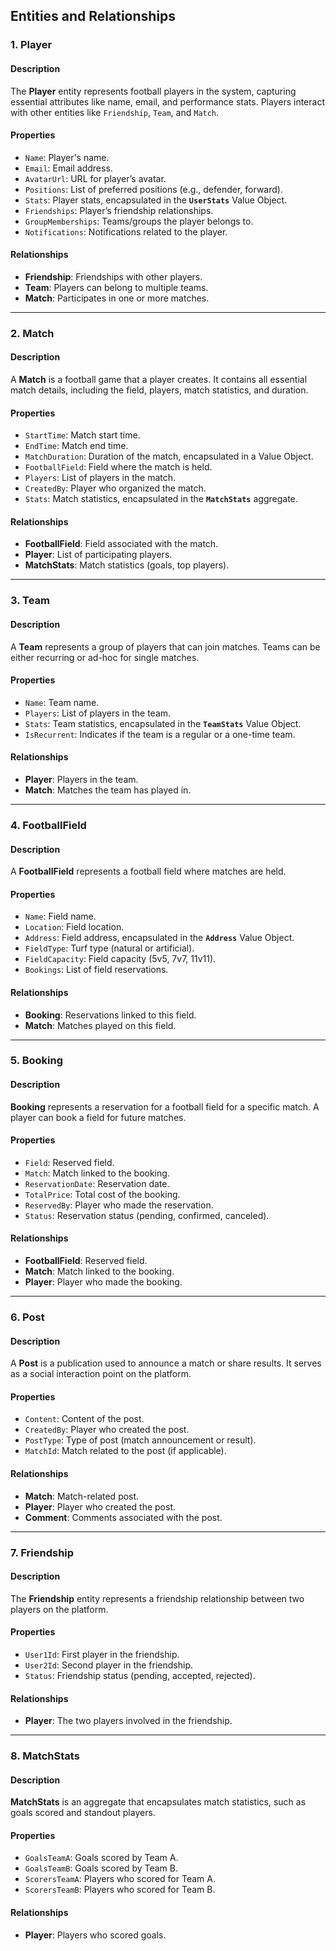﻿## **Entities and Relationships**

### **1. Player**

#### **Description**
The **Player** entity represents football players in the system, capturing essential attributes like name, email, and performance stats. Players interact with other entities like `Friendship`, `Team`, and `Match`.

#### **Properties**
- `Name`: Player's name.
- `Email`: Email address.
- `AvatarUrl`: URL for player’s avatar.
- `Positions`: List of preferred positions (e.g., defender, forward).
- `Stats`: Player stats, encapsulated in the **`UserStats`** Value Object.
- `Friendships`: Player’s friendship relationships.
- `GroupMemberships`: Teams/groups the player belongs to.
- `Notifications`: Notifications related to the player.

#### **Relationships**
- **Friendship**: Friendships with other players.
- **Team**: Players can belong to multiple teams.
- **Match**: Participates in one or more matches.

---

### **2. Match**

#### **Description**
A **Match** is a football game that a player creates. It contains all essential match details, including the field, players, match statistics, and duration.

#### **Properties**
- `StartTime`: Match start time.
- `EndTime`: Match end time.
- `MatchDuration`: Duration of the match, encapsulated in a Value Object.
- `FootballField`: Field where the match is held.
- `Players`: List of players in the match.
- `CreatedBy`: Player who organized the match.
- `Stats`: Match statistics, encapsulated in the **`MatchStats`** aggregate.

#### **Relationships**
- **FootballField**: Field associated with the match.
- **Player**: List of participating players.
- **MatchStats**: Match statistics (goals, top players).

---

### **3. Team**

#### **Description**
A **Team** represents a group of players that can join matches. Teams can be either recurring or ad-hoc for single matches.

#### **Properties**
- `Name`: Team name.
- `Players`: List of players in the team.
- `Stats`: Team statistics, encapsulated in the **`TeamStats`** Value Object.
- `IsRecurrent`: Indicates if the team is a regular or a one-time team.

#### **Relationships**
- **Player**: Players in the team.
- **Match**: Matches the team has played in.

---

### **4. FootballField**

#### **Description**
A **FootballField** represents a football field where matches are held.

#### **Properties**
- `Name`: Field name.
- `Location`: Field location.
- `Address`: Field address, encapsulated in the **`Address`** Value Object.
- `FieldType`: Turf type (natural or artificial).
- `FieldCapacity`: Field capacity (5v5, 7v7, 11v11).
- `Bookings`: List of field reservations.

#### **Relationships**
- **Booking**: Reservations linked to this field.
- **Match**: Matches played on this field.

---

### **5. Booking**

#### **Description**
**Booking** represents a reservation for a football field for a specific match. A player can book a field for future matches.

#### **Properties**
- `Field`: Reserved field.
- `Match`: Match linked to the booking.
- `ReservationDate`: Reservation date.
- `TotalPrice`: Total cost of the booking.
- `ReservedBy`: Player who made the reservation.
- `Status`: Reservation status (pending, confirmed, canceled).

#### **Relationships**
- **FootballField**: Reserved field.
- **Match**: Match linked to the booking.
- **Player**: Player who made the booking.

---

### **6. Post**

#### **Description**
A **Post** is a publication used to announce a match or share results. It serves as a social interaction point on the platform.

#### **Properties**
- `Content`: Content of the post.
- `CreatedBy`: Player who created the post.
- `PostType`: Type of post (match announcement or result).
- `MatchId`: Match related to the post (if applicable).

#### **Relationships**
- **Match**: Match-related post.
- **Player**: Player who created the post.
- **Comment**: Comments associated with the post.

---

### **7. Friendship**

#### **Description**
The **Friendship** entity represents a friendship relationship between two players on the platform.

#### **Properties**
- `User1Id`: First player in the friendship.
- `User2Id`: Second player in the friendship.
- `Status`: Friendship status (pending, accepted, rejected).

#### **Relationships**
- **Player**: The two players involved in the friendship.

---

### **8. MatchStats**

#### **Description**
**MatchStats** is an aggregate that encapsulates match statistics, such as goals scored and standout players.

#### **Properties**
- `GoalsTeamA`: Goals scored by Team A.
- `GoalsTeamB`: Goals scored by Team B.
- `ScorersTeamA`: Players who scored for Team A.
- `ScorersTeamB`: Players who scored for Team B.

#### **Relationships**
- **Player**: Players who scored goals.
